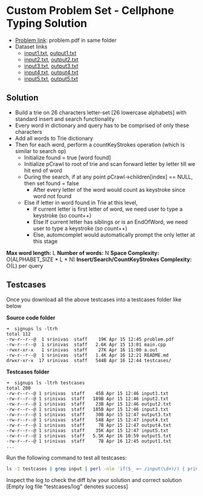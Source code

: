 
# Custom Problem Set - Cellphone Typing Solution

* [Problem link](problem.pdf): problem.pdf in same folder
* Dataset links
	* [input1.txt](https://gist.githubusercontent.com/kidambisrinivas/42e5d133a80e489970c0e62245342244/raw/cd6d876c6cb5054dbc768863e24af8c01a9f5cbf/cellphonetyping_input1.txt), [output1.txt](https://gist.githubusercontent.com/kidambisrinivas/1c75b63b89c27a0e784e14adc1a57376/raw/d73f96bccef2221900e27d46ddc823ec8c2626c7/cellphonetyping_output1.txt)
	* [input2.txt](https://gist.githubusercontent.com/kidambisrinivas/27583c5d7bdf6061bc7a27574547d09e/raw/71f4163da815b8b36a513a83a2b207e1d9b10664/cellphonetyping_input2.txt), [output2.txt](https://gist.githubusercontent.com/kidambisrinivas/78b44ce867b68aa3730268f289fc5fa4/raw/cc4a8ccfeb3daf2fa722dcb25dbceb1ae4f488dc/cellphonetyping_output2.txt)
	* [input3.txt](https://gist.githubusercontent.com/kidambisrinivas/a5c68e8201dbfd56de69bca548b873c7/raw/05cf79eb793c27835e6f8dd3b180a7cd8ce11c19/cellphonetyping_input3.txt), [output3.txt](https://gist.githubusercontent.com/kidambisrinivas/8773c6241e719685b809188cc03ef69e/raw/597c934326b8a241a01c78dd8e87858e60437a92/cellphonetyping_output3.txt)
	* [input4.txt](https://gist.githubusercontent.com/kidambisrinivas/e5b1716a62109e35361b8ab3d98730b5/raw/83701f13362af68ac7a59d879904e2e71369641c/cellphonetyping_input4.txt), [output4.txt](https://gist.githubusercontent.com/kidambisrinivas/3a64e834929c799ae4ef19bca7bf0439/raw/6bd28cfa6d7c78c81a922152fe0a997892580bc2/cellphonetyping_output4.txt)
	* [input5.txt](https://gist.githubusercontent.com/kidambisrinivas/711656dde203b82f421a3ef5283de835/raw/292aa428fea5825449ddf33329a02cc11e4d8dd0/cellphonetyping_input5.txt), [output5.txt](https://gist.githubusercontent.com/kidambisrinivas/2ca2ac3ce9a58b3e28fc013d9be9d4ed/raw/2d8006d719b323898b3687a32a8a7d4447c28760/cellphonetyping_output5.txt)


## Solution

* Build a trie on 26 characters letter-set [26 lowercase alphabets] with standard insert and search functionality
* Every word in dictionary and query has to be comprised of only these characters
* Add all words to Trie dictionary
* Then for each word, perform a countKeyStrokes operation (which is similar to search op)
	* Initialize found = true [word found]
	* Initialize pCrawl to root of trie and scan forward letter by letter till we hit end of word
	* During the search, if at any point pCrawl->children[index] == NULL, then set found = false
		* After every letter of the word would count as keystroke since word not found
	* Else if letter in word found in Trie at this level, 
		* If current letter is first letter of word, we need user to type a keystroke (so count++)
		* Else If current letter has siblings or is an EndOfWord, we need user to type a keystroke (so count++)
		* Else, automcomplet would automatically prompt the only letter at this stage 

**Max word length:** L
**Number of words:** N
**Space Complexity:** O(ALPHABET_SIZE * L * N)
**Insert/Search/CountKeyStrokes Complexity:** O(L) per query

## Testcases

Once you download all the above testcases into a testcases folder like below

**Source code folder**

```
➜  signups ls -ltrh
total 112
-rw-r--r--@  1 srinivas  staff    19K Apr 15 12:45 problem.pdf
-rw-r--r--@  1 srinivas  staff   2.6K Apr 15 13:01 main.cpp
-rwxr-xr-x   1 srinivas  staff    27K Apr 16 11:00 a.out
-rw-r--r--@  1 srinivas  staff   1.4K Apr 16 12:21 README.md
drwxr-xr-x  17 srinivas  staff   544B Apr 16 12:44 testcases/
```

**Testcases folder**

```
➜  signups ls -ltrh testcases
total 200
-rw-r--r--@ 1 srinivas  staff    45B Apr 15 12:46 input1.txt
-rw-r--r--@ 1 srinivas  staff   189B Apr 15 12:46 input2.txt
-rw-r--r--@ 1 srinivas  staff    23B Apr 15 12:46 output2.txt
-rw-r--r--@ 1 srinivas  staff   185B Apr 15 12:46 input3.txt
-rw-r--r--@ 1 srinivas  staff    30B Apr 15 12:47 output3.txt
-rw-r--r--@ 1 srinivas  staff    54B Apr 15 12:47 input4.txt
-rw-r--r--@ 1 srinivas  staff     7B Apr 15 12:47 output4.txt
-rw-r--r--@ 1 srinivas  staff    35K Apr 15 12:47 input5.txt
-rw-r--r--@ 1 srinivas  staff   5.5K Apr 16 10:59 output5.txt
-rw-r--r--@ 1 srinivas  staff     7B Apr 16 12:45 output1.txt
...
```

Run the following command to test all testcases:

```bash
ls -1 testcases | grep input | perl -nle 'if($_ =~ /input(\d+)/) { print $1; }' | xargs -I % bash -c 'time ./a.out < testcases/input%.txt > testcases/myoutput%.txt; diff -w testcases/output%.txt testcases/myoutput%.txt' > testcases/log
```

Inspect the log to check the diff b/w your solution and correct solution [Empty log file "testcases/log" denotes success]